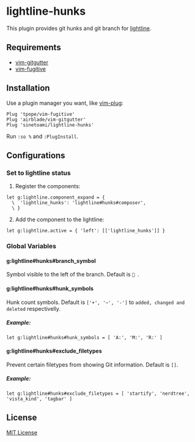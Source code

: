 # lightline-hunks
This plugin provides git hunks and git branch for [lightline](https://github.com/itchyny/lightline.vim).

## Requirements
* [vim-gitgutter](https://github.com/airblade/vim-gitgutter)
* [vim-fugitive](https://github.com/tpope/vim-fugitive)

## Installation
Use a plugin manager you want, like [vim-plug](https://github.com/junegunn/vim-plug):
```viml
Plug 'tpope/vim-fugitive'
Plug 'airblade/vim-gitgutter'
Plug 'sinetoami/lightline-hunks'
```
Run `:so %` and `:PlugInstall`.

## Configurations
### Set to lightline status
1. Register the components:
```viml
let g:lightline.component_expand = {
  \  'lightline_hunks': 'lightline#hunks#composer',
  \ }
```
2. Add the component to the lightline:
```viml
let g:lightline.active = { 'left': [['lightline_hunks']] }
```

### Global Variables
#### g:lightline#hunks#branch_symbol
Symbol visible to the left of the branch. Default is ` `.

#### g:lightline#hunks#hunk_symbols
Hunk count symbols. Default is `['+', '~', '-']` to `added, changed and deleted` respectivelly. 
##### Example:
```viml
let g:lightline#hunks#hunk_symbols = [ 'A:', 'M:', 'R:' ]
```

#### g:lightline#hunks#exclude_filetypes
Prevent certain filetypes from showing Git information. Default is `[]`.
##### Example:
```viml
let g:lightline#hunks#exclude_filetypes = [ 'startify', 'nerdtree', 'vista_kind', 'tagbar' ]
```

## License
[MIT License](LICENSE)
